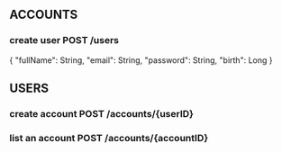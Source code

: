 ## ACCOUNTS

### create user POST /users
{
  "fullName": String,
  "email": String,
  "password": String,
  "birth": Long
}


## USERS

### create account POST /accounts/{userID}

### list an account POST /accounts/{accountID}
